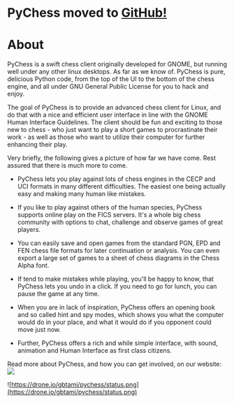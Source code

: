 # PyChess moved to [GitHub!](https://github.com/pychess/pychess) #
# About #

PyChess is a swift chess client originally developed for GNOME, but running well under any other linux desktops. As far as we know of.
PyChess is pure, delicious Python code, from the top of the UI to the bottom of the chess engine, and all under GNU General Public License for you to hack and enjoy.

The goal of PyChess is to provide an advanced chess client for Linux, and do that with a nice and efficient user interface in line with the GNOME Human Interface Guidelines. The client should be fun and exciting to those new to chess - who just want to play a short games to procrastinate their work - as well as those who want to utilize their computer for further enhancing their play.

Very briefly, the following gives a picture of how far we have come. Rest assured that there is much more to come.

  * PyChess lets you play against lots of chess engines in the CECP and UCI formats in many different difficulties. The easiest one being actually easy and making many human like mistakes.

  * If you like to play against others of the human species, PyChess supports online play on the FICS servers. It's a whole big chess community with options to chat, challenge and observe games of great players.

  * You can easily save and open games from the standard PGN, EPD and FEN chess file formats for later continuation or analysis. You can even export a large set of games to a sheet of chess diagrams in the Chess Alpha font.

  * If tend to make mistakes while playing, you'll be happy to know, that PyChess lets you undo in a click. If you need to go for lunch, you can pause the game at any time.

  * When you are in lack of inspiration, PyChess offers an opening book and so called hint and spy modes, which shows you what the computer would do in your place, and what it would do if you opponent could move just now.

  * Further, PyChess offers a rich and while simple interface, with sound, animation and Human Interface as first class citizens.

Read more about PyChess, and how you can get involved, on our website:
[![](https://sites.google.com/site/pychess/_/rsrc/1299573367958/home/new.jpeg)](http://pychess.org)

![https://drone.io/gbtami/pychess/status.png](https://drone.io/gbtami/pychess/status.png)